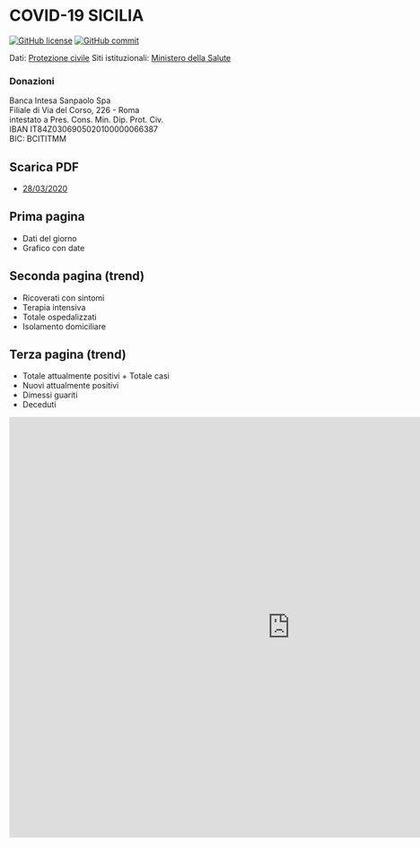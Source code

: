 # COVID-19 SICILIA



[![GitHub license](https://img.shields.io/badge/License-Creative%20Commons%20Attribution%204.0%20International-blue)](https://github.com/pcm-dpc/COVID-19/blob/master/LICENSE)
[![GitHub commit](https://img.shields.io/github/last-commit/maximilianventura/COVID-19)](https://github.com/maximilianventura/COVID-19/commits/master)

Dati: [Protezione civile](https://github.com/pcm-dpc/COVID-19)
Siti istituzionali: [Ministero della Salute](http://www.salute.gov.it/nuovocoronavirus)

### Donazioni

Banca Intesa Sanpaolo Spa<br>
Filiale di Via del Corso, 226 - Roma<br>
intestato a Pres. Cons. Min. Dip. Prot. Civ.<br>
IBAN IT84Z0306905020100000066387<br>
BIC: BCITITMM 

## Scarica PDF
- [28/03/2020](https://github.com/maximilianventura/covid-19/blob/master/2020_03_28_COVID-19-SICILIA.pdf)

## Prima pagina
- Dati del giorno
- Grafico con date

## Seconda pagina (trend)
- Ricoverati con sintomi
- Terapia intensiva
- Totale ospedalizzati
- Isolamento domiciliare

## Terza pagina (trend)
- Totale attualmente positivi + Totale casi
- Nuovi attualmente positivi
- Dimessi guariti
- Deceduti

<iframe width="1000" height="750" src="https://datastudio.google.com/embed/reporting/f2733b82-147a-482b-86ab-00eea5ad5629/page/lyDKB" frameborder="0" style="border:0" allowfullscreen></iframe>
